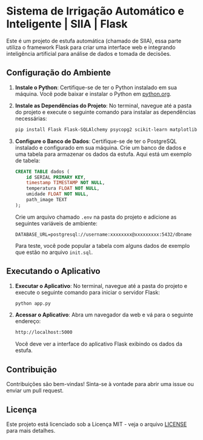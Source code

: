 # Sistema de Irrigação Automático e Inteligente | SIIA | Flask

Este é um projeto de estufa automática (chamado de SIIA), essa parte utiliza o framework Flask para criar uma interface web e integrando inteligência artificial para análise de dados e tomada de decisões.

## Configuração do Ambiente

1. **Instale o Python**: Certifique-se de ter o Python instalado em sua máquina. Você pode baixar e instalar o Python em [python.org](https://www.python.org/).

2. **Instale as Dependências do Projeto**: No terminal, navegue até a pasta do projeto e execute o seguinte comando para instalar as dependências necessárias:

    ```bash
    pip install Flask Flask-SQLAlchemy psycopg2 scikit-learn matplotlib opencv-python-headless python-dotenv paho-mqtt
    ```

3. **Configure o Banco de Dados**: Certifique-se de ter o PostgreSQL instalado e configurado em sua máquina. Crie um banco de dados e uma tabela para armazenar os dados da estufa. Aqui está um exemplo de tabela:

    ```sql
    CREATE TABLE dados (
        id SERIAL PRIMARY KEY,
        timestamp TIMESTAMP NOT NULL,
        temperatura FLOAT NOT NULL,       
        umidade FLOAT NOT NULL,
        path_image TEXT
    );
    ```

    Crie um arquivo chamado `.env` na pasta do projeto e adicione as seguintes variáveis de ambiente:

    ```env
    DATABASE_URL=postgresql://username:xxxxxxxx@xxxxxxxxx:5432/dbname
    ```

    Para teste, você pode popular a tabela com alguns dados de exemplo que estão no arquivo `init.sql`.

## Executando o Aplicativo

1. **Executar o Aplicativo**: No terminal, navegue até a pasta do projeto e execute o seguinte comando para iniciar o servidor Flask:

    ```bash
    python app.py
    ```

2. **Acessar o Aplicativo**: Abra um navegador da web e vá para o seguinte endereço:

    ```bash
    http://localhost:5000
    ```

    Você deve ver a interface do aplicativo Flask exibindo os dados da estufa.

## Contribuição

Contribuições são bem-vindas! Sinta-se à vontade para abrir uma issue ou enviar um pull request.

## Licença

Este projeto está licenciado sob a Licença MIT - veja o arquivo [LICENSE](LICENSE) para mais detalhes.
